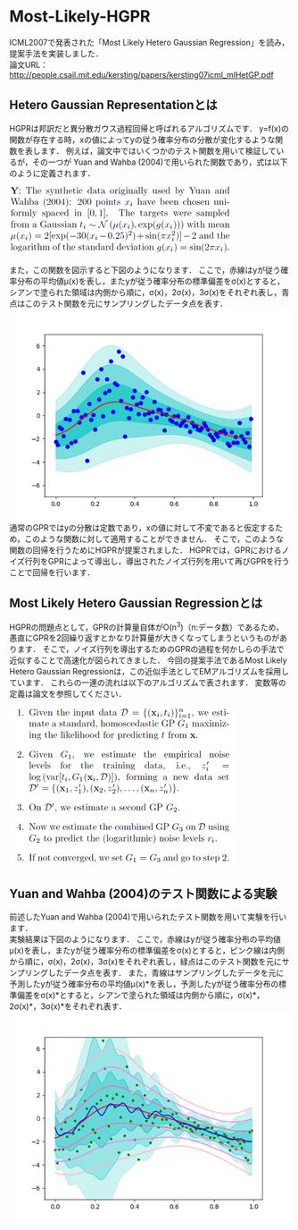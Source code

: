 # Most-Likely-HGPR  
ICML2007で発表された「Most Likely Hetero Gaussian Regression」を読み，提案手法を実装しました．  
論文URL：http://people.csail.mit.edu/kersting/papers/kersting07icml_mlHetGP.pdf  

## Hetero Gaussian Representationとは  
HGPRは邦訳だと異分散ガウス過程回帰と呼ばれるアルゴリズムです．
y=f(x)の関数が存在する時，xの値によってyの従う確率分布の分散が変化するような関数を表します．
例えば，論文中ではいくつかのテスト関数を用いて検証しているが，その一つが Yuan and Wahba (2004)で用いられた関数であり，式は以下のように定義されます．  
  
![Yuan_and_Wahba](https://github.com/sylvesterml/Most-Likely-HGPR/blob/master/pictures/Yuan_and_Wahba.png)  
  
また，この関数を図示すると下図のようになります．
ここで，赤線はyが従う確率分布の平均値μ(x)を表し，またyが従う確率分布の標準偏差をσ(x)とすると，シアンで塗られた領域は内側から順に，σ(x)，2σ(x)，3σ(x)をそれぞれ表し，青点はこのテスト関数を元にサンプリングしたデータ点を表す．  
![train](https://github.com/sylvesterml/Most-Likely-HGPR/blob/master/pictures/train.png)  
通常のGPRではyの分散は定数であり，xの値に対して不変であると仮定するため，このような関数に対して適用することができません．
そこで，このような関数の回帰を行うためにHGPRが提案されました．
HGPRでは，GPRにおけるノイズ行列をGPRによって導出し，導出されたノイズ行列を用いて再びGPRを行うことで回帰を行います．  

## Most Likely Hetero Gaussian Regressionとは  
HGPRの問題点として，GPRの計算量自体がO(n<sup>3</sup>)（n:データ数）であるため，愚直にGPRを2回繰り返すとかなり計算量が大きくなってしまうというものがあります．
そこで，ノイズ行列を導出するためのGPRの過程を何かしらの手法で近似することで高速化が図られてきました．
今回の提案手法であるMost Likely Hetero Gaussian Regressionは，この近似手法としてEMアルゴリズムを採用しています．
これらの一連の流れは以下のアルゴリズムで表されます．
変数等の定義は論文を参照してください．  
  
![hgpr_algorithm](https://github.com/sylvesterml/Most-Likely-HGPR/blob/master/pictures/hgpr_algorithm.png)  
  

## Yuan and Wahba (2004)のテスト関数による実験  
前述したYuan and Wahba (2004)で用いられたテスト関数を用いて実験を行います．  
実験結果は下図のようになります．
ここで，赤線はyが従う確率分布の平均値μ(x)を表し，またyが従う確率分布の標準偏差をσ(x)とすると，ピンク線は内側から順に，σ(x)，2σ(x)，3σ(x)をそれぞれ表し，緑点はこのテスト関数を元にサンプリングしたデータ点を表す． 
また，青線はサンプリングしたデータを元に予測したyが従う確率分布の平均値μ(x)\*を表し，予測したyが従う確率分布の標準偏差をσ(x)\*とすると，シアンで塗られた領域は内側から順に，σ(x)\*，2σ(x)\*，3σ(x)\*をそれぞれ表す．  
![hgpr_result](https://github.com/sylvesterml/Most-Likely-HGPR/blob/master/pictures/Yuan_Wahba_data30.png)  
